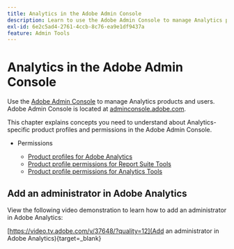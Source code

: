 ```yaml
---
title: Analytics in the Adobe Admin Console
description: Learn to use the Adobe Admin Console to manage Analytics products and users.
exl-id: 6e2c5ad4-2761-4ccb-8c76-ea9e1df9437a
feature: Admin Tools
---
```

# Analytics in the Adobe Admin Console

Use the [Adobe Admin Console](https://helpx.adobe.com/enterprise/using/admin-console.html) to manage Analytics products and users. Adobe Admin Console is located at [adminconsole.adobe.com](https://adminconsole.adobe.com/).

This chapter explains concepts you need to understand about Analytics-specific product profiles and permissions in the Adobe Admin Console.

* Permissions

    * [Product profiles for Adobe Analytics](/help/admin/admin-console/permissions/product-profile.md)
    * [Product profile permissions for Report Suite Tools](/help/admin/admin-console/permissions/report-suite-tools.md)
    * [Product profile permissions for Analytics Tools](/help/admin/admin-console/permissions/analytics-tools.md)

## Add an administrator in Adobe Analytics

View the following video demonstration to learn how to add an administrator in Adobe Analytics:

[https://video.tv.adobe.com/v/37648/?quality=12](Add an administrator in Adobe Analytics){target=_blank}
